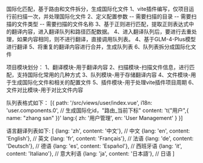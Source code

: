国际化匹配，基于路由和文件拆分，生成国际化文件
1、vite插件编写，仅项目运行前扫描一次，并处理国际化文件
2、定义配置参数
-- 需要扫描的目录
-- 需要扫描的文件类型
-- 需要扫描的文件名称
3、基于正则进行匹配，提取正则表达式中的翻译内容，进入翻译队列和路径匹配数据。
4、进入翻译队列后，要进行去重处理，如果内容相同，则不进行翻译，直接调用队列表。
4、基于GLM-4-Plus模型进行翻译
5、将重复的翻译内容进行合并，生成队列表
6、队列表拆分成国际化文件

项目模块划分：
1、翻译模块-用于翻译内容
2、扫描模块-扫描文件信息，进行匹配，支持国际化常用的几种方式
3、队列模块-用于存储翻译内容
4、文件模块-用于生成国际化文件和相关的配置文件
5、插件模块-用于处理vite插件项目周期
6、文件对比模块-用于对比文件内容

队列表格式如下：
[{
path: '/src/views/user/index.vue',
i18n: 'user.components.0', // 生成国际化id，"路由_当前下标"
content: 't("用户",{ name: "zhang san" })'
lang:{
zh: '用户管理',
en: 'User Management'
}
}]

语言翻译列表如下:
[
{lang: 'zh', content: '中文'}, // 中文
{lang: 'en', content: 'English'}, // 英文
{lang: 'fr', content: 'Français'}, // 法语
{lang: 'de', content: 'Deutsch'}, // 德语
{lang: 'es', content: 'Español'}, // 西班牙语
{lang: 'it', content: 'Italiano'}, // 意大利语
{lang: 'ja', content: '日本語'}, // 日语
]
